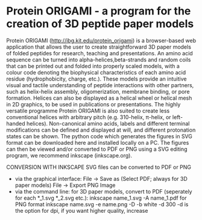 # Protein ORIGAMI - a program for the creation of 3D peptide paper models

Protein ORIGAMI (http://ibg.kit.edu/protein_origami) is a browser-based web application that allows the user to create straightforward 3D paper models of folded peptides for research, teaching and presentations. An amino acid sequence can be turned into alpha-helices,beta-strands and random coils that can be printed out and folded into properly scaled models, with a colour code denoting the biophysical characteristics of each amino acid residue (hydrophobicity, charge, etc.). These models provide an intuitive visual and tactile understanding of peptide interactions with other partners, such as helix-helix assembly, oligomerization, membrane binding, or pore formation. Helices can also be displayed as a helical wheel or helical mesh in 2D graphics, to be used in publications or presentations. The highly versatile programme Protein ORIGAMI is also suited to create less conventional helices with arbitrary pitch (e.g. 310-helix, π-helix, or left-handed helices). Non-canonical amino acids, labels and different terminal modifications can be defined and displayed at will, and different protonation states can be shown. 
The python code which generates the figures in SVG format can be downloaded here and installed locally on a PC. The figures can then be viewed and/or converted to PDF or PNG using a SVG editing program, we recommend inkscape (inkscape.org).

CONVERSION WITH INKSCAPE
SVG files can be converted to PDF or PNG 
- via the graphical interface: 
	File -> Save as (Select PDF; always for 3D paper models)
	File -> Export PNG Image 
- via the command line:
	for 3D paper models, convert to PDF (seperately for each *_1.svg *_2.svg etc.):
		inkscape  name_1.svg  -A name_1.pdf
	for PNG format
		inkscape  name.svg  -e name.png -D -b white -d 300
		-d is the option for dpi, if you want higher quality, increase
